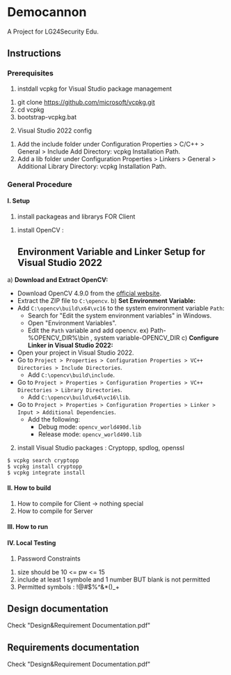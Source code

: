 # Democannon
A Project for LG24Security Edu.

## Instructions
### Prerequisites
1. instdall vcpkg for Visual Studio package management
  1) git clone https://github.com/microsoft/vcpkg.git
  2) cd vcpkg
  3) bootstrap-vcpkg.bat

2. Visual Studio 2022 config
  1) Add the include folder under Configuration Properties > C/C++ > General > Include Add Directory: vcpkg Installation Path.
  2) Add a lib folder under Configuration Properties > Linkers > General > Additional Library Directory: vcpkg Installation Path.

### General Procedure
#### I. Setup
1. install packageas and librarys FOR Client
 1) install OpenCV :
     ## Environment Variable and Linker Setup for Visual Studio 2022
  a) **Download and Extract OpenCV:**
   - Download OpenCV 4.9.0 from the [official website](https://opencv.org/releases/).
   - Extract the ZIP file to `C:\opencv`.
  b) **Set Environment Variable:**
   - Add `C:\opencv\build\x64\vc16` to the system environment variable `Path`:
     - Search for "Edit the system environment variables" in Windows.
     - Open "Environment Variables".
     - Edit the `Path` variable and add opencv. ex) Path-%OPENCV_DIR%\bin , system variable-OPENCV_DIR
  c) **Configure Linker in Visual Studio 2022:**
   - Open your project in Visual Studio 2022.
   - Go to `Project > Properties > Configuration Properties > VC++ Directories > Include Directories`.
     - Add `C:\opencv\build\include`.
   - Go to `Project > Properties > Configuration Properties > VC++ Directories > Library Directories`.
     - Add `C:\opencv\build\x64\vc16\lib`.
   - Go to `Project > Properties > Configuration Properties > Linker > Input > Additional Dependencies`.
     - Add the following:
       - Debug mode: `opencv_world490d.lib`
       - Release mode: `opencv_world490.lib`

 2) install Visual Studio packages : Cryptopp, spdlog, openssl
  ```How to install
  $ vcpkg search cryptopp
  $ vcpkg install cryptopp
  $ vcpkg integrate install
  ```

#### II. How to build
1. How to compile for Client
   -> nothing special
2. How to compile for Server

#### III. How to run

#### IV. Local Testing
1. Password Constraints
 1) size should be 10 <= pw <= 15
 2) include at least 1 symbole and 1 number BUT blank is not permitted
 3) Permitted symbols : !@#$%^&*()_+


## Design documentation
Check "Design&Requirement Documentation.pdf"

## Requirements documentation
Check "Design&Requirement Documentation.pdf"


